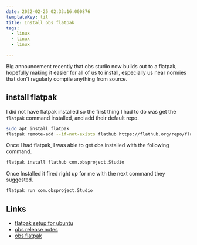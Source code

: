 ```yaml
---
date: 2022-02-25 02:33:16.000876
templateKey: til
title: Install obs flatpak
tags:
  - linux
  - linux
  - linux

---
```


Big announcement recently that obs studio now builds out to a flatpak,
hopefully making it easier for all of us to install, especially us near
normies that don't regularly compile anything from source.

## install flatpak

I did not have flatpak installed so the first thing I had to do was get
the `flatpak` command installed, and add their default repo.

``` bash
sudo apt install flatpak
flatpak remote-add --if-not-exists flathub https://flathub.org/repo/flathub.flatpakrepo
```

Once I had flatpak, I was able to get obs installed with the following
command.

``` bash
flatpak install flathub com.obsproject.Studio
```

Once Installed it fired right up for me with the next command they
suggested.

``` bash
flatpak run com.obsproject.Studio
```

## Links

* [flatpak setup for ubuntu](https://flatpak.org/setup/Ubuntu)
* [obs release notes](https://github.com/obsproject/obs-studio/releases/tag/27.2.0)
* [obs flatpak](https://flathub.org/apps/details/com.obsproject.Studio)
